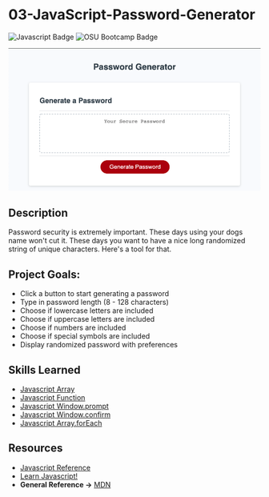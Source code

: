 # 03-JavaScript-Password-Generator

![Javascript Badge](https://img.shields.io/badge/JavaScript-Vanilla-green) ![OSU Bootcamp Badge](https://img.shields.io/badge/OSU-Bootcamp-red)

![Application Screenshot](https://github.com/EthanHarsh/03-JavaScript-Password-Generator/blob/32c1663ef4cea8cd095bae193b0f745143ee818b/assets/password-gen-screenshot.png)

## Description
Password security is extremely important.  These days using your dogs name won't cut it.  These days you want to have a nice long randomized string of unique characters.  Here's a tool for that.

## Project Goals:
- Click a button to start generating a password
- Type in password length (8 - 128 characters)
- Choose if lowercase letters are included
- Choose if uppercase letters are included
- Choose if numbers are included
- Choose if special symbols are included
- Display randomized password with preferences

## Skills Learned
- [Javascript Array](https://developer.mozilla.org/en-US/docs/Web/JavaScript/Reference/Global_Objects/Array)
- [Javascript Function](https://developer.mozilla.org/en-US/docs/Web/JavaScript/Guide/Functions)
- [Javascript Window.prompt](https://developer.mozilla.org/en-US/docs/Web/API/Window/prompt)
- [Javascript Window.confirm](https://developer.mozilla.org/en-US/docs/Web/API/Window/confirm)
- [Javascript Array.forEach](https://developer.mozilla.org/en-US/docs/Web/JavaScript/Reference/Global_Objects/Array/forEach)


## Resources
- [Javascript Reference](https://developer.mozilla.org/en-US/docs/Web/JavaScript/Reference)
- [Learn Javascript!](https://developer.mozilla.org/en-US/docs/Learn/JavaScript/First_steps)
- **General Reference ->** [MDN](https://developer.mozilla.org/en-US/)
